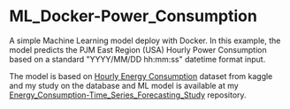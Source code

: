 # ML_Docker-Power_Consumption
A simple Machine Learning model deploy with Docker. In this example, the model predicts the PJM East Region (USA) Hourly Power Consumption based on a standard "YYYY/MM/DD hh:mm:ss" datetime format input.

The model is based on [Hourly Energy Consumption](https://www.kaggle.com/datasets/robikscube/hourly-energy-consumption) dataset from kaggle and my study on the database and ML model is available at my [Energy_Consumption-Time_Series_Forecasting_Study](https://github.com/diegokurashima/Energy_Consumption-Time_Series_Forecasting_Study) repository.